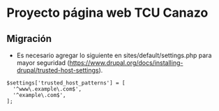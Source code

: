 # Proyecto página web TCU Canazo

## Migración
- Es necesario agregar lo siguiente en sites/default/settings.php para mayor seguridad (https://www.drupal.org/docs/installing-drupal/trusted-host-settings).
```
$settings['trusted_host_patterns'] = [
  '^www\.example\.com$',
  '^example\.com$',
];
```
